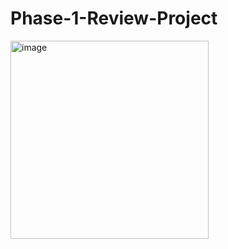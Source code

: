 # Phase-1-Review-Project
<img width="317" alt="image" src="https://github.com/Motty-har/phase-1-review-project/assets/126115373/0279110b-d42d-4adf-94e4-bc40f5aec628">
